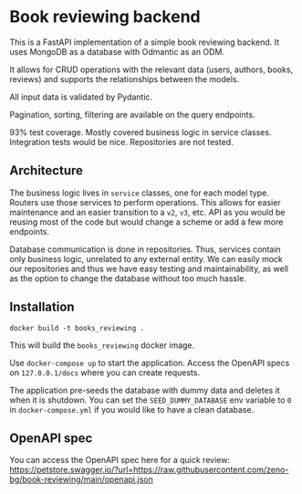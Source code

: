 # Book reviewing backend
This is a FastAPI implementation of a simple book reviewing backend.
It uses MongoDB as a database with Odmantic as an ODM.

It allows for CRUD operations with the relevant data (users, authors, books, reviews) and supports the relationships between the models.

All input data is validated by Pydantic.

Pagination, sorting, filtering are available on the query endpoints.

93% test coverage. Mostly covered business logic in service classes. Integration tests would be nice. Repositories are not tested.

## Architecture

The business logic lives in `service` classes, one for each model type. Routers use those services to perform operations.
This allows for easier maintenance and an easier transition to a `v2`, `v3`, etc. API as you would be reusing most of the code but would change a scheme or add a few more endpoints.

Database communication is done in repositories. Thus, services contain only business logic, unrelated to any external entity. We can easily mock our repositories and thus we have easy testing and maintainability, as well as the option to change the database without too much hassle.


## Installation

`docker build -t books_reviewing .`

This will build the `books_reviewing` docker image.

Use `docker-compose up` to start the application. Access the OpenAPI specs on `127.0.0.1/docs` where you can create requests.

The application pre-seeds the database with dummy data and deletes it when it is shutdown. You can set the `SEED_DUMMY_DATABASE` env variable to `0` in `docker-compose.yml` if you would like to have a clean database.

## OpenAPI spec

You can access the OpenAPI spec here for a quick review: https://petstore.swagger.io/?url=https://raw.githubusercontent.com/zeno-bg/book-reviewing/main/openapi.json
